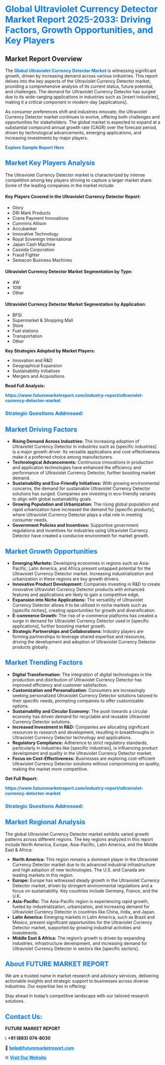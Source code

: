 <h1 style="color: #007BFF;">Global Ultraviolet Currency Detector Market Report 2025-2033: Driving Factors, Growth Opportunities, and Key Players</h1>

<section id="overview">
<h2>Market Report Overview</h2>
<p>The <a href="https://www.futuremarketreport.com/industry-report/ultraviolet-currency-detector-market" style="color: #007BFF; text-decoration: none;"><strong>Global Ultraviolet Currency Detector Market</strong></a> is witnessing significant growth, driven by increasing demand across various industries. This report delves into the key aspects of the Ultraviolet Currency Detector market, providing a comprehensive analysis of its current status, future potential, and challenges. The demand for Ultraviolet Currency Detector has surged due to its wide-ranging applications in industries such as [insert industries], making it a critical component in modern-day [applications].</p>
<p>As consumer preferences shift and industries innovate, the Ultraviolet Currency Detector market continues to evolve, offering both challenges and opportunities for stakeholders. The global market is expected to expand at a substantial compound annual growth rate (CAGR) over the forecast period, driven by technological advancements, emerging applications, and increasing investments by major players.</p>
</section>

<section id="overview">
<p><a href="https://www.futuremarketreport.com/request-sample/reportId=115948" style="color: #007BFF; text-decoration: none;"><strong>Explore Sample Report Here</strong></a></p>
</section>

<section id="key-players">
<h2 style="color: #007BFF;">Market Key Players Analysis</h2>
<p>The Ultraviolet Currency Detector market is characterized by intense competition among key players striving to capture a larger market share. Some of the leading companies in the market include:</p>
<h4>Key Players Covered in the Ultraviolet Currency Detector Report:</h4>
<ul><li>Glory</li><li>DRI Mark Products</li><li>Crane Payment Innovations</li><li>Cummins Allison</li><li>Accubanker</li><li>Innovative Technology</li><li>Royal Sovereign International</li><li>Japan Cash Machine</li><li>Cassida Corporation</li><li>Fraud Fighter</li><li>Semacon Business Machines</li></ul>
<h4>Ultraviolet Currency Detector Market Segmentation by Type:</h4>
<ul><li>4W</li><li>10W</li><li>Other</li></ul>

<h4>Ultraviolet Currency Detector Market Segmentation by Application:</h4>
<ul><li>BFSI</li><li>Supermarket &amp; Shopping Mall</li><li>Store</li><li>Fuel stations</li><li>Transportation</li><li>Other</li></ul>
<p><strong>Key Strategies Adopted by Market Players:</strong></p>
<ul>
<li>Innovation and R&D</li>
<li>Geographical Expansion</li>
<li>Sustainability Initiatives</li>
<li>Mergers and Acquisitions</li>
</ul>
</section>

<section>
<p><strong>Read Full Analysis: </strong></p><a href="https://www.futuremarketreport.com/industry-report/ultraviolet-currency-detector-market" style="color: #007BFF; text-decoration: none;"><strong>https://www.futuremarketreport.com/industry-report/ultraviolet-currency-detector-market</strong></a>
<h3 style="color: #007BFF;">Strategic Questions Addressed:</h3>
</section>

<section id="driving-factors">
<h2 style="color: #007BFF;">Market Driving Factors</h2>
<ul>
<li><strong>Rising Demand Across Industries:</strong> The increasing adoption of Ultraviolet Currency Detector in industries such as [specific industries] is a major growth driver. Its versatile applications and cost-effectiveness make it a preferred choice among manufacturers.</li>
<li><strong>Technological Advancements:</strong> Continuous innovations in production and application technologies have enhanced the efficiency and performance of Ultraviolet Currency Detector, further boosting market demand.</li>
<li><strong>Sustainability and Eco-Friendly Initiatives:</strong> With growing environmental concerns, the demand for sustainable Ultraviolet Currency Detector solutions has surged. Companies are investing in eco-friendly variants to align with global sustainability goals.</li>
<li><strong>Growing Population and Urbanization:</strong> The rising global population and rapid urbanization have increased the demand for [specific products], where Ultraviolet Currency Detector plays a vital role in meeting consumer needs.</li>
<li><strong>Government Policies and Incentives:</strong> Supportive government regulations and incentives for industries using Ultraviolet Currency Detector have created a conducive environment for market growth.</li>
</ul>
</section>

<section id="growth-opportunities">
<h2 style="color: #007BFF;">Market Growth Opportunities</h2>
<ul>
<li><strong>Emerging Markets:</strong> Developing economies in regions such as Asia-Pacific, Latin America, and Africa present untapped potential for the Ultraviolet Currency Detector market. Increasing industrialization and urbanization in these regions are key growth drivers.</li>
<li><strong>Innovative Product Development:</strong> Companies investing in R&D to create innovative Ultraviolet Currency Detector products with enhanced features and applications are likely to gain a competitive edge.</li>
<li><strong>Expansion into Niche Applications:</strong> The versatility of Ultraviolet Currency Detector allows it to be utilized in niche markets such as [specific niches], creating opportunities for growth and diversification.</li>
<li><strong>E-commerce Growth:</strong> The rise of e-commerce platforms has created a surge in demand for Ultraviolet Currency Detector used in [specific applications], further boosting market growth.</li>
<li><strong>Strategic Partnerships and Collaborations:</strong> Industry players are forming partnerships to leverage shared expertise and resources, driving the development and adoption of Ultraviolet Currency Detector products globally.</li>
</ul>
</section>

<section id="trending-factors">
<h2 style="color: #007BFF;">Market Trending Factors</h2>
<ul>
<li><strong>Digital Transformation:</strong> The integration of digital technologies in the production and distribution of Ultraviolet Currency Detector has improved efficiency and customer satisfaction.</li>
<li><strong>Customization and Personalization:</strong> Consumers are increasingly seeking personalized Ultraviolet Currency Detector solutions tailored to their specific needs, prompting companies to offer customizable options.</li>
<li><strong>Sustainability and Circular Economy:</strong> The push towards a circular economy has driven demand for recyclable and reusable Ultraviolet Currency Detector solutions.</li>
<li><strong>Increased Investment in R&D:</strong> Companies are allocating significant resources to research and development, resulting in breakthroughs in Ultraviolet Currency Detector technology and applications.</li>
<li><strong>Regulatory Compliance:</strong> Adherence to strict regulatory standards, particularly in industries like [specific industries], is influencing product development and quality in the Ultraviolet Currency Detector market.</li>
<li><strong>Focus on Cost-Effectiveness:</strong> Businesses are exploring cost-efficient Ultraviolet Currency Detector solutions without compromising on quality, making the market more competitive.</li>
</ul>
</section>

<section>
<p><strong>Get Full Report: </strong></p><a href="https://www.futuremarketreport.com/industry-report/ultraviolet-currency-detector-market" style="color: #007BFF; text-decoration: none;"><strong>https://www.futuremarketreport.com/industry-report/ultraviolet-currency-detector-market</strong></a>
<h3 style="color: #007BFF;">Strategic Questions Addressed:</h3>
</section>


<section id="regional-analysis">
<h2 style="color: #007BFF;">Market Regional Analysis</h2>
<p>The global Ultraviolet Currency Detector market exhibits varied growth patterns across different regions. The key regions analyzed in this report include North America, Europe, Asia-Pacific, Latin America, and the Middle East & Africa:</p>
<ul>
<li><strong>North America:</strong> This region remains a dominant player in the Ultraviolet Currency Detector market due to its advanced industrial infrastructure and high adoption of new technologies. The U.S. and Canada are leading markets in this region.</li>
<li><strong>Europe:</strong> Europe has witnessed steady growth in the Ultraviolet Currency Detector market, driven by stringent environmental regulations and a focus on sustainability. Key countries include Germany, France, and the U.K.</li>
<li><strong>Asia-Pacific:</strong> The Asia-Pacific region is experiencing rapid growth, fueled by industrialization, urbanization, and increasing demand for Ultraviolet Currency Detector in countries like China, India, and Japan.</li>
<li><strong>Latin America:</strong> Emerging markets in Latin America, such as Brazil and Mexico, present significant opportunities for the Ultraviolet Currency Detector market, supported by growing industrial activities and investments.</li>
<li><strong>Middle East & Africa:</strong> The region’s growth is driven by expanding industries, infrastructure development, and increasing demand for Ultraviolet Currency Detector in sectors like [specific sectors].</li>
</ul>
</section>

<footer>
<h2 style="color: #007BFF;">About FUTURE MARKET REPORT</h2>
<p>We are a trusted name in market research and advisory services, delivering actionable insights and strategic support to businesses across diverse industries. Our expertise lies in offering:</p>

<p>Stay ahead in today’s competitive landscape with our tailored research solutions.</p>

<h2 style="color: #007BFF;">Contact Us:</h2>
<p><strong>FUTURE MARKET REPORT</strong></p>
<p>📞 <strong>+91 (883) 074-8030</strong></p>
<p>📧 <strong><a href="mailto:help@futuremarketreport.com" style="color: #007BFF;">help@futuremarketreport.com</a></strong></p>
<p>🌐 <strong><a href="https://www.futuremarketreport.com/" style="color: #007BFF;">Visit Our Website</a></strong></p>
</footer>